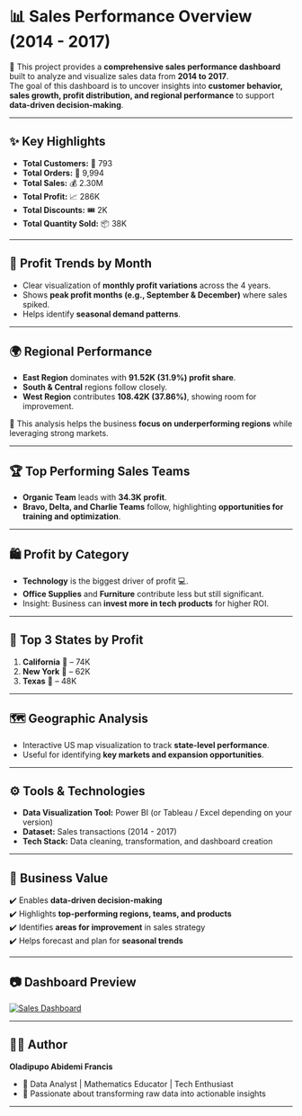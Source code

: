 # 📊 Sales Performance Overview (2014 - 2017)

🚀 This project provides a **comprehensive sales performance dashboard** built to analyze and visualize sales data from **2014 to 2017**.  
The goal of this dashboard is to uncover insights into **customer behavior, sales growth, profit distribution, and regional performance** to support **data-driven decision-making**.  

---

## ✨ Key Highlights

- **Total Customers:** 👥 793  
- **Total Orders:** 🛒 9,994  
- **Total Sales:** 💰 2.30M  
- **Total Profit:** 📈 286K  
- **Total Discounts:** 🎟️ 2K  
- **Total Quantity Sold:** 📦 38K  

---

## 📅 Profit Trends by Month
- Clear visualization of **monthly profit variations** across the 4 years.  
- Shows **peak profit months (e.g., September & December)** where sales spiked.  
- Helps identify **seasonal demand patterns**.  

---

## 🌍 Regional Performance
- **East Region** dominates with **91.52K (31.9%) profit share**.  
- **South & Central** regions follow closely.  
- **West Region** contributes **108.42K (37.86%)**, showing room for improvement.  

📌 This analysis helps the business **focus on underperforming regions** while leveraging strong markets.  

---

## 🏆 Top Performing Sales Teams
- **Organic Team** leads with **34.3K profit**.  
- **Bravo, Delta, and Charlie Teams** follow, highlighting **opportunities for training and optimization**.  

---

## 🛍️ Profit by Category
- **Technology** is the biggest driver of profit 💻.  
- **Office Supplies** and **Furniture** contribute less but still significant.  
- Insight: Business can **invest more in tech products** for higher ROI.  

---

## 📌 Top 3 States by Profit
1. **California** 🥇 – 74K  
2. **New York** 🥈 – 62K  
3. **Texas** 🥉 – 48K  

---

## 🗺️ Geographic Analysis
- Interactive US map visualization to track **state-level performance**.  
- Useful for identifying **key markets and expansion opportunities**.  

---

## ⚙️ Tools & Technologies
- **Data Visualization Tool:** Power BI (or Tableau / Excel depending on your version)  
- **Dataset:** Sales transactions (2014 - 2017)  
- **Tech Stack:** Data cleaning, transformation, and dashboard creation  

---

## 🚀 Business Value
✔️ Enables **data-driven decision-making**  
✔️ Highlights **top-performing regions, teams, and products**  
✔️ Identifies **areas for improvement** in sales strategy  
✔️ Helps forecast and plan for **seasonal trends**  

---

## 📷 Dashboard Preview
[![Sales Dashboard](./Screenshot.jpg)  ](https://drive.google.com/open?id=1ulbBlX2V_f1d5tzOuvZixP2d7zTXDmrc&usp=drive_fs)

---

## 👨‍💻 Author
**Oladipupo Abidemi Francis**  
- 📌 Data Analyst | Mathematics Educator | Tech Enthusiast  
- 🎯 Passionate about transforming raw data into actionable insights  
 

---

